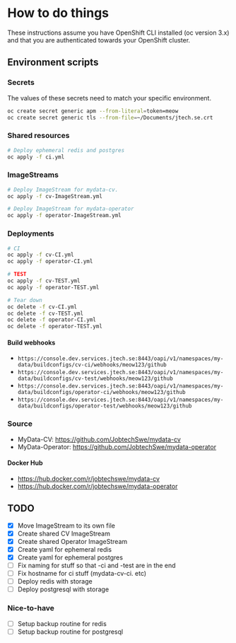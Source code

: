 # How to do things

These instructions assume you have OpenShift CLI installed (oc version 3.x) and that you are authenticated towards your OpenShift cluster.

## Environment scripts

### Secrets

The values of these secrets need to match your specific environment.

```bash
oc create secret generic apm --from-literal=token=meow
oc create secret generic tls --from-file=~/Documents/jtech.se.crt
```

### Shared resources

```bash
# Deploy ephemeral redis and postgres
oc apply -f ci.yml
```

### ImageStreams

```bash
# Deploy ImageStream for mydata-cv.
oc apply -f cv-ImageStream.yml

# Deploy ImageStream for mydata-operator
oc apply -f operator-ImageStream.yml
```

### Deployments

```bash
# CI
oc apply -f cv-CI.yml
oc apply -f operator-CI.yml

# TEST
oc apply -f cv-TEST.yml
oc apply -f operator-TEST.yml

# Tear down
oc delete -f cv-CI.yml
oc delete -f cv-TEST.yml
oc delete -f operator-CI.yml
oc delete -f operator-TEST.yml
```

#### Build webhooks

- `https://console.dev.services.jtech.se:8443/oapi/v1/namespaces/my-data/buildconfigs/cv-ci/webhooks/meow123/github`
- `https://console.dev.services.jtech.se:8443/oapi/v1/namespaces/my-data/buildconfigs/cv-test/webhooks/meow123/github`
- `https://console.dev.services.jtech.se:8443/oapi/v1/namespaces/my-data/buildconfigs/operator-ci/webhooks/meow123/github`
- `https://console.dev.services.jtech.se:8443/oapi/v1/namespaces/my-data/buildconfigs/operator-test/webhooks/meow123/github`

### Source

- MyData-CV: https://github.com/JobtechSwe/mydata-cv
- MyData-Operator: https://github.com/JobtechSwe/mydata-operator

#### Docker Hub

- https://hub.docker.com/r/jobtechswe/mydata-cv
- https://hub.docker.com/r/jobtechswe/mydata-operator

## TODO

- [x] Move ImageStream to its own file
- [x] Create shared CV ImageStream
- [x] Create shared Operator ImageStream
- [x] Create yaml for ephemeral redis
- [x] Create yaml for ephemeral postgres
- [ ] Fix naming for stuff so that -ci and -test are in the end
- [ ] Fix hostname for ci stuff (mydata-cv-ci. etc)
- [ ] Deploy redis with storage
- [ ] Deploy postgresql with storage

### Nice-to-have

- [ ] Setup backup routine for redis
- [ ] Setup backup routine for postgresql
